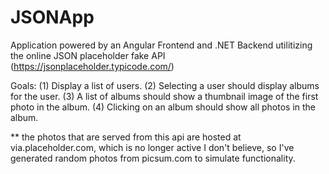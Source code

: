 # JSONApp
Application powered by an Angular Frontend and .NET Backend utilitizing the online JSON placeholder fake API (https://jsonplaceholder.typicode.com/)

Goals: 
(1) Display a list of users.
(2) Selecting a user should display albums for the user.
(3) A list of albums should show a thumbnail image of the first photo in the album.
(4) Clicking on an album should show all photos in the album.

** the photos that are served from this api are hosted at via.placeholder.com, which is no longer active I don't believe, so I've generated random photos from picsum.com to simulate functionality.
